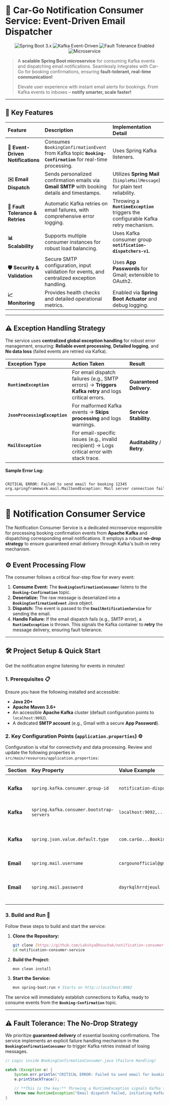
# 📧 Car-Go Notification Consumer Service: Event-Driven Email Dispatcher

<div align="center">
  <img src="https://img.shields.io/badge/Spring_Boot-3.x-success.svg" alt="Spring Boot 3.x">
  <img src="https://img.shields.io/badge/Kafka-Event--Driven-blue.svg" alt="Kafka Event-Driven">
  <img src="https://img.shields.io/badge/Fault_Tolerance-Enabled-critical.svg" alt="Fault Tolerance Enabled">
  <img src="https://img.shields.io/badge/Service-Microservice-informational.svg" alt="Microservice">
</div>

> A **scalable Spring Boot microservice** for consuming Kafka events and dispatching email notifications. Seamlessly integrates with Car-Go for booking confirmations, ensuring **fault-tolerant, real-time communication!**
>
> Elevate user experience with instant email alerts for bookings. From Kafka events to inboxes – **notify smarter, scale faster!**

---

## 🌟 Key Features

| Feature | Description | Implementation Detail |
| :--- | :--- | :--- |
| **📨 Event-Driven Notifications** | Consumes `BookingConfirmationEvent` from Kafka topic **`Booking-Confirmation`** for real-time processing. | Uses Spring Kafka listeners. |
| **✉️ Email Dispatch** | Sends personalized confirmation emails via **Gmail SMTP** with booking details and timestamps. | Utilizes **Spring Mail** (`SimpleMailMessage`) for plain text reliability. |
| **🔄 Fault Tolerance & Retries** | Automatic Kafka retries on email failures, with comprehensive error logging. | Throwing a **`RuntimeException`** triggers the configurable Kafka retry mechanism. |
| **📊 Scalability** | Supports multiple consumer instances for robust load balancing. | Uses Kafka consumer group **`notification-dispatchers-v1`**. |
| **🛡️ Security & Validation** | Secure SMTP configuration, input validation for events, and centralized exception handling. | Uses **App Passwords** for Gmail; extensible to OAuth2. |
| **📈 Monitoring** | Provides health checks and detailed operational metrics. | Enabled via **Spring Boot Actuator** and debug logging. |

---

## ⚠️ Exception Handling Strategy

The service uses **centralized global exception handling** for robust error management, ensuring: **Reliable event processing**, **Detailed logging**, and **No data loss** (failed events are retried via Kafka).

| Exception Type | Action Taken | Result |
| :--- | :--- | :--- |
| **`RuntimeException`** | For email dispatch failures (e.g., SMTP errors) $\rightarrow$ **Triggers Kafka retry** and logs critical errors. | **Guaranteed Delivery**. |
| **`JsonProcessingException`** | For malformed Kafka events $\rightarrow$ **Skips processing** and logs warnings. | **Service Stability**. |
| **`MailException`** | For email-specific issues (e.g., invalid recipient) $\rightarrow$ Logs critical error with stack trace. | **Auditability** $\text{/}$ **Retry**. |

**Sample Error Log:**
```bash

CRITICAL ERROR: Failed to send email for booking 12345
org.springframework.mail.MailSendException: Mail server connection failed...

```
---

# 📨 Notification Consumer Service

The Notification Consumer Service is a dedicated microservice responsible for processing booking confirmation events from **Apache Kafka** and dispatching corresponding email notifications. It employs a robust **no-drop strategy** to ensure guaranteed email delivery through Kafka's built-in retry mechanism.

## ⚙️ Event Processing Flow

The consumer follows a critical four-step flow for every event:

1.  **Consume Event:** The **`BookingConfirmationConsumer`** listens to the **`Booking-Confirmation`** topic.
2.  **Deserialize:** The raw message is deserialized into a **`BookingConfirmationEvent`** Java object.
3.  **Dispatch:** The event is passed to the **`EmailNotificationService`** for sending the email.
4.  **Handle Failure:** If the email dispatch fails (e.g., SMTP error), a **`RuntimeException`** is thrown. This signals the Kafka container to **retry** the message delivery, ensuring fault tolerance.

---

## 🛠 Project Setup & Quick Start

Get the notification engine listening for events in minutes!

### 1. Prerequisites 📋

Ensure you have the following installed and accessible:

* **Java 20+**
* **Apache Maven 3.6+**
* An accessible **Apache Kafka** cluster (default configuration points to `localhost:9092`).
* A dedicated **SMTP account** (e.g., Gmail with a secure **App Password**).

### 2. Key Configuration Points (`application.properties`) ⚙️

Configuration is vital for connectivity and data processing. Review and update the following properties in `src/main/resources/application.properties`:

| Section | Key Property | Value Example | Purpose |
| :--- | :--- | :--- | :--- |
| **Kafka** | `spring.kafka.consumer.group-id` | `notification-dispatchers-v1` | Unique consumer group for load balancing. |
| **Kafka** | `spring.kafka.consumer.bootstrap-servers` | `localhost:9092,...` | List of Kafka broker addresses. |
| **Kafka** | `spring.json.value.default.type` | `com.carGo...BookingConfirmationEvent` | **Crucial:** Specifies the Java class for JSON deserialization. |
| **Email** | `spring.mail.username` | `cargounofficial@gmail.com` | Sender email address. |
| **Email** | `spring.mail.password` | `dayrkqlhrrdjeuul` | **SMTP Secret:** *Must* be an **App Password** for Gmail or equivalent. |

### 3. Build and Run 🚀

Follow these steps to build and start the service:

1.  **Clone the Repository:**
    ```bash
    git clone [https://github.com/LakshyaDhouchak/notification-consumer-service](https://github.com/LakshyaDhouchak/notification-consumer-service)
    cd notification-consumer-service
    ```
2.  **Build the Project:**
    ```bash
    mvn clean install
    ```
3.  **Start the Service:**
    ```bash
    mvn spring-boot:run # Starts on http://localhost:8082
    ```
The service will immediately establish connections to Kafka, ready to consume events from the **`Booking-Confirmation`** topic.

---

## ⚠️ Fault Tolerance: The No-Drop Strategy

We prioritize **guaranteed delivery** of essential booking confirmations. The service implements an explicit failure handling mechanism in the **`BookingConfirmationConsumer`** to trigger Kafka retries instead of losing messages.

```java
// Logic inside BookingConfirmationConsumer.java (Failure Handling)

catch (Exception e) {
    System.err.println("CRITICAL ERROR: Failed to send email for booking " + event.getBookingId());
    e.printStackTrace();
    
    // **This is the key:** Throwing a RuntimeException signals Kafka to trigger a retry.
    throw new RuntimeException("Email dispatch failed, initiating Kafka retry.", e); 
}
```
